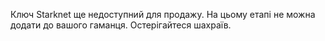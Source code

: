 Ключ Starknet ще недоступний для продажу. На цьому етапі не можна додати до вашого гаманця. Остерігайтеся шахраїв.